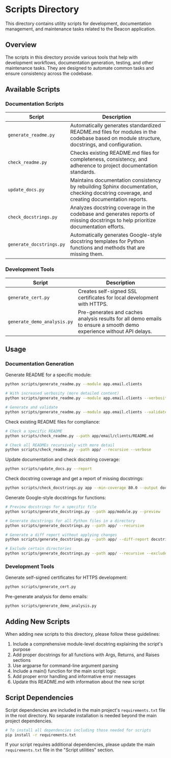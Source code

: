 # Scripts Directory

This directory contains utility scripts for development, documentation management, and maintenance tasks related to the Beacon application.

## Overview

The scripts in this directory provide various tools that help with development workflows, documentation generation, testing, and other maintenance tasks. They are designed to automate common tasks and ensure consistency across the codebase.

## Available Scripts

### Documentation Scripts

| Script | Description |
|--------|-------------|
| `generate_readme.py` | Automatically generates standardized README.md files for modules in the codebase based on module structure, docstrings, and configuration. |
| `check_readme.py` | Checks existing README.md files for completeness, consistency, and adherence to project documentation standards. |
| `update_docs.py` | Maintains documentation consistency by rebuilding Sphinx documentation, checking docstring coverage, and creating documentation reports. |
| `check_docstrings.py` | Analyzes docstring coverage in the codebase and generates reports of missing docstrings to help prioritize documentation efforts. |
| `generate_docstrings.py` | Automatically generates Google-style docstring templates for Python functions and methods that are missing them. |

### Development Tools

| Script | Description |
|--------|-------------|
| `generate_cert.py` | Creates self-signed SSL certificates for local development with HTTPS. |
| `generate_demo_analysis.py` | Pre-generates and caches analysis results for all demo emails to ensure a smooth demo experience without API delays. |

## Usage

### Documentation Generation

Generate README for a specific module:

```bash
python scripts/generate_readme.py --module app.email.clients

# With increased verbosity (more detailed content)
python scripts/generate_readme.py --module app.email.clients --verbosity 3

# Generate and validate
python scripts/generate_readme.py --module app.email.clients --validate
```

Check existing README files for compliance:

```bash
# Check a specific README
python scripts/check_readme.py --path app/email/clients/README.md

# Check all READMEs recursively with more detail
python scripts/check_readme.py --path app/ --recursive --verbose
```

Update documentation and check docstring coverage:

```bash
python scripts/update_docs.py --report
```

Check docstring coverage and get a report of missing docstrings:

```bash
python scripts/check_docstrings.py app --min-coverage 80.0 --output docstring_report.txt
```

Generate Google-style docstrings for functions:

```bash
# Preview docstrings for a specific file
python scripts/generate_docstrings.py --path app/module.py --preview

# Generate docstrings for all Python files in a directory
python scripts/generate_docstrings.py --path app/ --recursive

# Generate a diff report without applying changes
python scripts/generate_docstrings.py --path app/ --diff-report docstrings.diff

# Exclude certain directories
python scripts/generate_docstrings.py --path app/ --recursive --exclude "tests,migrations"
```

### Development Tools

Generate self-signed certificates for HTTPS development:

```bash
python scripts/generate_cert.py
```

Pre-generate analysis for demo emails:

```bash
python scripts/generate_demo_analysis.py
```

## Adding New Scripts

When adding new scripts to this directory, please follow these guidelines:

1. Include a comprehensive module-level docstring explaining the script's purpose
2. Add proper docstrings for all functions with Args, Returns, and Raises sections
3. Use argparse for command-line argument parsing
4. Include a main() function for the main script logic
5. Add proper error handling and informative error messages
6. Update this README.md with information about the new script

## Script Dependencies

Script dependencies are included in the main project's `requirements.txt` file in the root directory. No separate installation is needed beyond the main project dependencies.

```bash
# To install all dependencies including those needed for scripts
pip install -r requirements.txt
```

If your script requires additional dependencies, please update the main `requirements.txt` file in the "Script utilities" section. 